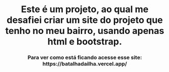 <h1 align="center">Este é um projeto, ao qual me desafiei criar um site do projeto que tenho no meu bairro, usando apenas html e bootstrap.</h1>
<h3 align="center">Para ver como está ficando acesse esse site: https://batalhadailha.vercel.app/</h3>

